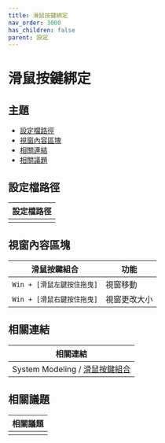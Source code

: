 ```yaml
---
title: 滑鼠按鍵綁定
nav_order: 3000
has_children: false
parent: 設定
---
```



# 滑鼠按鍵綁定




## 主題

* [設定檔路徑](#設定檔路徑)
* [視窗內容區塊](#視窗內容區塊)
* [相關連結](#相關連結)
* [相關議題](#相關議題)




## 設定檔路徑

| 設定檔路徑 |
| ----------- |
|  |




## 視窗內容區塊

| 滑鼠按鍵組合                |  功能                   |
| --------------------------- | ----------------------- |
| `Win + [滑鼠左鍵按住拖曳]`  | 視窗移動                |
| `Win + [滑鼠右鍵按住拖曳]`  | 視窗更改大小            |




## 相關連結

| 相關連結 |
| ------- |
| System Modeling / [滑鼠按鍵組合](https://samwhelp.github.io/system-modeling/read/zh_tw/spec-mousebind-common) |




## 相關議題

| 相關議題 |
| ------- |
|  |
